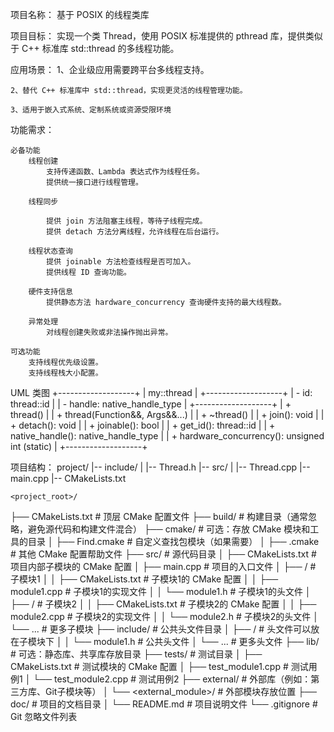 项目名称：
    基于 POSIX 的线程类库

项目目标：
    实现一个类 Thread，使用 POSIX 标准提供的 pthread 库，提供类似于 C++ 标准库 std::thread 的多线程功能。

应用场景：
    1、企业级应用需要跨平台多线程支持。

    2、替代 C++ 标准库中 std::thread，实现更灵活的线程管理功能。

    3、适用于嵌入式系统、定制系统或资源受限环境

功能需求：

    必备功能
        线程创建
            支持传递函数、Lambda 表达式作为线程任务。
            提供统一接口进行线程管理。

        线程同步

            提供 join 方法阻塞主线程，等待子线程完成。
            提供 detach 方法分离线程，允许线程在后台运行。

        线程状态查询
            提供 joinable 方法检查线程是否可加入。
            提供线程 ID 查询功能。

        硬件支持信息
            提供静态方法 hardware_concurrency 查询硬件支持的最大线程数。

        异常处理
            对线程创建失败或非法操作抛出异常。

    可选功能
        支持线程优先级设置。
        支持线程栈大小配置。


UML 类图
+-------------------+
|     my::thread   |
+-------------------+
| - id: thread::id  |
| - handle: native_handle_type |
+-------------------+
| + thread()                            |
| + thread(Function&&, Args&&...)       |
| + ~thread()                           |
| + join(): void                        |
| + detach(): void                      |
| + joinable(): bool                    |
| + get_id(): thread::id                |
| + native_handle(): native_handle_type |
| + hardware_concurrency(): unsigned int (static) |
+-------------------+


项目结构：
    project/
    |-- include/
    |   |-- Thread.h
    |-- src/
    |   |-- Thread.cpp
    |-- main.cpp
    |-- CMakeLists.txt


    <project_root>/
├── CMakeLists.txt           # 顶层 CMake 配置文件
├── build/                   # 构建目录（通常忽略，避免源代码和构建文件混合）
├── cmake/                   # 可选：存放 CMake 模块和工具的目录
│   ├── Find<Package>.cmake  # 自定义查找包模块（如果需要）
│   ├── <OtherHelper>.cmake  # 其他 CMake 配置帮助文件
├── src/                     # 源代码目录
│   ├── CMakeLists.txt       # 项目内部子模块的 CMake 配置
│   ├── main.cpp             # 项目的入口文件
│   ├── <module1>/           # 子模块1
│   │   ├── CMakeLists.txt   # 子模块1的 CMake 配置
│   │   ├── module1.cpp      # 子模块1的实现文件
│   │   └── module1.h        # 子模块1的头文件
│   ├── <module2>/           # 子模块2
│   │   ├── CMakeLists.txt   # 子模块2的 CMake 配置
│   │   ├── module2.cpp      # 子模块2的实现文件
│   │   └── module2.h        # 子模块2的头文件
│   └── ...                  # 更多子模块
├── include/                 # 公共头文件目录
│   ├── <module1>/           # 头文件可以放在子模块下
│   │   └── module1.h        # 公共头文件
│   └── ...                  # 更多头文件
├── lib/                     # 可选：静态库、共享库存放目录
├── tests/                   # 测试目录
│   ├── CMakeLists.txt       # 测试模块的 CMake 配置
│   ├── test_module1.cpp     # 测试用例1
│   └── test_module2.cpp     # 测试用例2
├── external/                # 外部库（例如：第三方库、Git子模块等）
│   └── <external_module>/   # 外部模块存放位置
├── doc/                     # 项目的文档目录
│   └── README.md            # 项目说明文件
└── .gitignore               # Git 忽略文件列表
